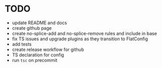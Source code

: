 # TODO

- update README and docs
- create github page
- create no-splice-add and no-splice-remove rules and include in base
- fix TS issues and upgrade plugins as they transition to FlatConfig
- add tests
- create release workflow for github
- TS declaration for config
- run `tsc` on precommit

